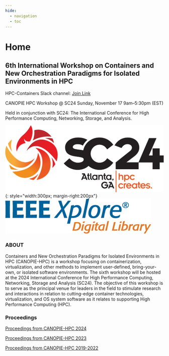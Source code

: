 ```yaml
---
hide:
  - navigation
  - toc
---
```


# Home

## 6th International Workshop on Containers and New Orchestration Paradigms for Isolated Environments in HPC

HPC-Containers Slack channel: [Join Link](http://bit.ly/hpccslack)

CANOPIE HPC Workshop @ SC24
Sunday, November 17 9am–5:30pm (EST)

Held in conjunction with SC24: The International Conference for High Performance Computing, Networking, Storage, and Analysis.

![SC24](images/sc24_H_black_shaded.png){: style="width:300px; margin-right:200px"} ![IEEEXplore](images/ieee_xplore_logo_rgb_150ppi.png)

### ABOUT

Containers and New Orchestration Paradigms for Isolated Environments in HPC
(CANOPIE-HPC) is a workshop focusing on containerization, virtualization, and
other methods to implement user-defined, bring-your-own, or isolated software
environments. The sixth workshop will be hosted at the 2024 International
Conference for High Performance Computing, Networking, Storage and Analysis
(SC24). The objective of this workshop is to serve as the principal venue for
leaders in the field to stimulate research and interactions in relation to
cutting-edge container technologies, virtualization, and OS system software as
it relates to supporting High Performance Computing (HPC).

### Proceedings

[Proceedings from CANOPIE-HPC 2024](https://conferences.computer.org/sc-wpub/#!/toc/0#CANOPIE-HPC2024:6thInternationalWorkshoponContainersandNewOrchestrationParadigmsforIsolatedEnvironmentsinHPC)

[Proceedings from CANOPIE-HPC 2023](https://dl.acm.org/doi/proceedings/10.1145/3624062?tocHeading=heading4#heading4)

[Proceedings from CANOPIE-HPC 2019-2022](https://ieeexplore.ieee.org/xpl/conhome/1835005/all-proceedings)
